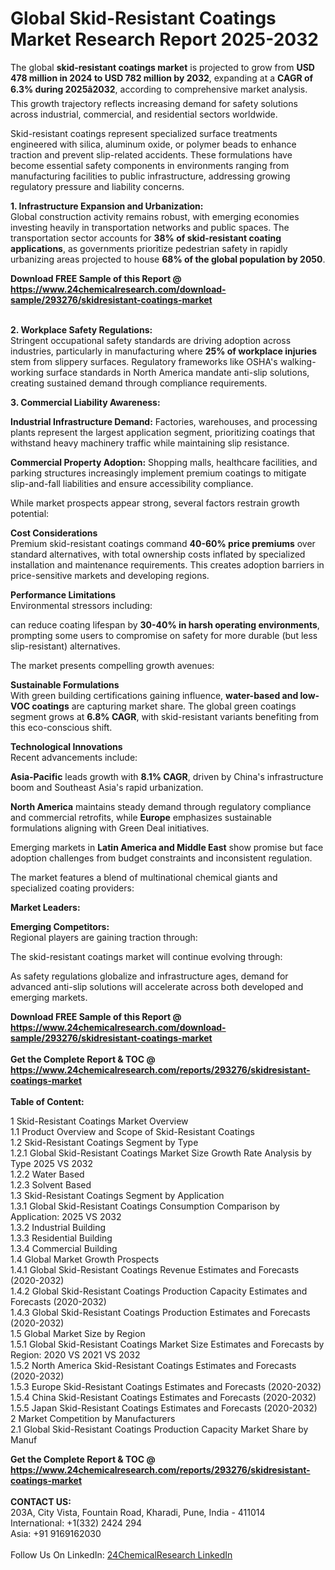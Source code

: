 <h1>Global Skid-Resistant Coatings Market Research Report 2025-2032</h1><p>The global <strong>skid-resistant coatings market</strong> is projected to grow from <strong>USD 478 million in 2024 to USD 782 million by 2032</strong>, expanding at a <strong>CAGR of 6.3% during 2025â2032</strong>, according to comprehensive market analysis. This growth trajectory reflects increasing demand for safety solutions across industrial, commercial, and residential sectors worldwide.</p><p>Skid-resistant coatings represent specialized surface treatments engineered with silica, aluminum oxide, or polymer beads to enhance traction and prevent slip-related accidents. These formulations have become essential safety components in environments ranging from manufacturing facilities to public infrastructure, addressing growing regulatory pressure and liability concerns.</p><p><strong>1. Infrastructure Expansion and Urbanization:</strong><br>
Global construction activity remains robust, with emerging economies investing heavily in transportation networks and public spaces. The transportation sector accounts for <strong>38% of skid-resistant coating applications</strong>, as governments prioritize pedestrian safety in rapidly urbanizing areas projected to house <strong>68% of the global population by 2050</strong>.</p><div><b>Download FREE Sample of this Report @ 
            <a href="https://www.24chemicalresearch.com/download-sample/293276/skidresistant-coatings-market">
            https://www.24chemicalresearch.com/download-sample/293276/skidresistant-coatings-market</a></b></div><br><p><strong>2. Workplace Safety Regulations:</strong><br>
Stringent occupational safety standards are driving adoption across industries, particularly in manufacturing where <strong>25% of workplace injuries</strong> stem from slippery surfaces. Regulatory frameworks like OSHA's walking-working surface standards in North America mandate anti-slip solutions, creating sustained demand through compliance requirements.</p><p><strong>3. Commercial Liability Awareness:</strong><br></p><p><strong>Industrial Infrastructure Demand:</strong> Factories, warehouses, and processing plants represent the largest application segment, prioritizing coatings that withstand heavy machinery traffic while maintaining slip resistance.</p><p><strong>Commercial Property Adoption:</strong> Shopping malls, healthcare facilities, and parking structures increasingly implement premium coatings to mitigate slip-and-fall liabilities and ensure accessibility compliance.</p><p>While market prospects appear strong, several factors restrain growth potential:</p><p><strong>Cost Considerations</strong><br>
Premium skid-resistant coatings command <strong>40-60% price premiums</strong> over standard alternatives, with total ownership costs inflated by specialized installation and maintenance requirements. This creates adoption barriers in price-sensitive markets and developing regions.</p><p><strong>Performance Limitations</strong><br>
Environmental stressors including:</p><p>can reduce coating lifespan by <strong>30-40% in harsh operating environments</strong>, prompting some users to compromise on safety for more durable (but less slip-resistant) alternatives.</p><p>The market presents compelling growth avenues:</p><p><strong>Sustainable Formulations</strong><br>
With green building certifications gaining influence, <strong>water-based and low-VOC coatings</strong> are capturing market share. The global green coatings segment grows at <strong>6.8% CAGR</strong>, with skid-resistant variants benefiting from this eco-conscious shift.</p><p><strong>Technological Innovations</strong><br>
Recent advancements include:</p><p><strong>Asia-Pacific</strong> leads growth with <strong>8.1% CAGR</strong>, driven by China's infrastructure boom and Southeast Asia's rapid urbanization.</p><p><strong>North America</strong> maintains steady demand through regulatory compliance and commercial retrofits, while <strong>Europe</strong> emphasizes sustainable formulations aligning with Green Deal initiatives.</p><p>Emerging markets in <strong>Latin America and Middle East</strong> show promise but face adoption challenges from budget constraints and inconsistent regulation.</p><p>The market features a blend of multinational chemical giants and specialized coating providers:</p><p><strong>Market Leaders:</strong></p><p><strong>Emerging Competitors:</strong><br>
Regional players are gaining traction through:</p><p>The skid-resistant coatings market will continue evolving through:</p><p>As safety regulations globalize and infrastructure ages, demand for advanced anti-slip solutions will accelerate across both developed and emerging markets.</p><div><b>Download FREE Sample of this Report @ 
            <a href="https://www.24chemicalresearch.com/download-sample/293276/skidresistant-coatings-market">
            https://www.24chemicalresearch.com/download-sample/293276/skidresistant-coatings-market</a></b></div><br><div><b>Get the Complete Report & TOC @ 
            <a href="https://www.24chemicalresearch.com/reports/293276/skidresistant-coatings-market">
            https://www.24chemicalresearch.com/reports/293276/skidresistant-coatings-market</a></b></div><br>
            <b>Table of Content:</b><p>1 Skid-Resistant Coatings Market Overview<br />
    1.1 Product Overview and Scope of Skid-Resistant Coatings<br />
    1.2 Skid-Resistant Coatings Segment by Type<br />
        1.2.1 Global Skid-Resistant Coatings Market Size Growth Rate Analysis by Type 2025 VS 2032<br />
        1.2.2 Water Based<br />
        1.2.3 Solvent Based<br />
    1.3 Skid-Resistant Coatings Segment by Application<br />
        1.3.1 Global Skid-Resistant Coatings Consumption Comparison by Application: 2025 VS 2032<br />
        1.3.2 Industrial Building<br />
        1.3.3 Residential Building<br />
        1.3.4 Commercial Building<br />
    1.4 Global Market Growth Prospects<br />
        1.4.1 Global Skid-Resistant Coatings Revenue Estimates and Forecasts (2020-2032)<br />
        1.4.2 Global Skid-Resistant Coatings Production Capacity Estimates and Forecasts (2020-2032)<br />
        1.4.3 Global Skid-Resistant Coatings Production Estimates and Forecasts (2020-2032)<br />
    1.5 Global Market Size by Region<br />
        1.5.1 Global Skid-Resistant Coatings Market Size Estimates and Forecasts by Region: 2020 VS 2021 VS 2032<br />
        1.5.2 North America Skid-Resistant Coatings Estimates and Forecasts (2020-2032)<br />
        1.5.3 Europe Skid-Resistant Coatings Estimates and Forecasts (2020-2032)<br />
        1.5.4 China Skid-Resistant Coatings Estimates and Forecasts (2020-2032)<br />
        1.5.5 Japan Skid-Resistant Coatings Estimates and Forecasts (2020-2032)<br />
2 Market Competition by Manufacturers<br />
    2.1 Global Skid-Resistant Coatings Production Capacity Market Share by Manuf</p><div><b>Get the Complete Report & TOC @ 
            <a href="https://www.24chemicalresearch.com/reports/293276/skidresistant-coatings-market">
            https://www.24chemicalresearch.com/reports/293276/skidresistant-coatings-market</a></b></div><br><b>CONTACT US:</b><br>
            203A, City Vista, Fountain Road, Kharadi, Pune, India - 411014<br>
            International: +1(332) 2424 294<br>
            Asia: +91 9169162030 <br><br>
            Follow Us On LinkedIn: <a href="https://www.linkedin.com/company/24chemicalresearch/">24ChemicalResearch LinkedIn</a>